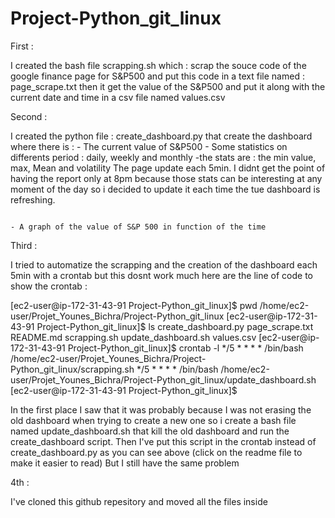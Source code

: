# Project-Python_git_linux

First :

I created the bash file scrapping.sh which : scrap the souce code of the google finance page for S&P500 and put this code in a text file named : page_scrape.txt then it get the value of the S&P500 and put it along with the current date and time in a csv file named values.csv

Second :

I created the python file : create_dashboard.py that create the dashboard where there is : - The current value of S&P500
                                                                                            - Some statistics on differents period : daily, weekly and monthly
                                                                                             -the stats are : the min value, max, Mean and volatility
The page update each 5min. I didnt get the point of having the report only at 8pm because those stats can be interesting at any moment of the day so i decided to update it each time the tue dashboard is refreshing.

                                                                                              - A graph of the value of S&P 500 in function of the time
                                                                     
 Third :
 
 I tried to automatize the scrapping and the creation of the dashboard each 5min with a crontab but this dosnt work much here are the line of code to show the crontab :
                                                                                             
[ec2-user@ip-172-31-43-91 Project-Python_git_linux]$ pwd
/home/ec2-user/Projet_Younes_Bichra/Project-Python_git_linux
[ec2-user@ip-172-31-43-91 Project-Python_git_linux]$ ls
create_dashboard.py  page_scrape.txt  README.md  scrapping.sh  update_dashboard.sh  values.csv
[ec2-user@ip-172-31-43-91 Project-Python_git_linux]$ crontab -l
*/5 * * * * /bin/bash /home/ec2-user/Projet_Younes_Bichra/Project-Python_git_linux/scrapping.sh
*/5 * * * * /bin/bash /home/ec2-user/Projet_Younes_Bichra/Project-Python_git_linux/update_dashboard.sh
[ec2-user@ip-172-31-43-91 Project-Python_git_linux]$


In the first place I saw that it was probably because I was not erasing the old dashboard when trying to create a new one so i create a bash file named update_dashboard.sh that kill the old dashboard and run the create_dashboard script. Then I've put this script in the crontab instead of create_dashboard.py as you can see above  (click on the readme file to make it easier to read)
But I still have the same problem 

4th :

I've cloned this github repesitory and moved all the files inside 
